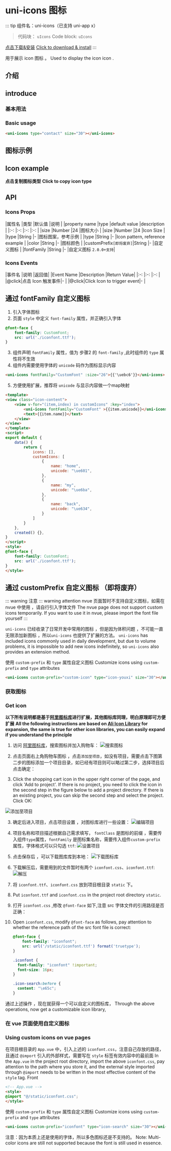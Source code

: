 # uni-icons 图标

::: tip 组件名：uni-icons（已支持 uni-app x）
> 代码块： `uIcons`
> Code block: `uIcons`

[点击下载&安装](https://ext.dcloud.net.cn/plugin?name=uni-icons)
[Click to download & install](https://ext.dcloud.net.cn/plugin?name=uni-icons)
:::

用于展示 icon 图标 。
Used to display the icon icon .


## 介绍
## introduce
### 基本用法
### Basic usage

```html
<uni-icons type="contact" size="30"></uni-icons>
```
## 图标示例
## Icon example

**点击复制图标类型**
**Click to copy icon type**

<icons-layouts></icons-layouts>


## API

### Icons Props

|属性名	|类型		|默认值	|说明				|
|property name |type |default value |description |
|:-:	|:-:		|:-:	|:-:				|
|size	|Number		|24		|图标大小			|
|size |Number |24 |Icon Size |
|type	|String		|-		|图标图案，参考示例	|
|type |String |- |Icon pattern, reference example |
|color	|String		|-		|图标颜色			|
|customPrefix`[即将废弃]`|String		|-	|自定义图标 |
|fontFamily	|String		|-		|自定义图标 `2.0.0+支持`|




### Icons Events
|事件名	|说明			|返回值|
|Event Name |Description |Return Value|
|:-:	|:-:			|:-:  |
|@click|点击 Icon 触发事件|-    |
|@click|Click Icon to trigger event|- |

## 通过 fontFamily 自定义图标 
1. 引入字体图标
2. 页面 `style` 中定义 `font-family` 属性，并正确引入字体
```css
@font-face {
	font-family: CustomFont;
	src: url('./iconfont.ttf');
}
```
3. 组件声明 `fontFamily` 属性，值为 步骤2 的 `font-family`  ,此时组件的 `type` 属性将不生效
4. 组件内需要使用字体的 `unicode` 码作为图标显示内容
```html
<uni-icons fontFamily="CustomFont" :size="26">{{'\uebc6'}}</uni-icons>

```
5. 方便使用扩展，推荐将 `unicode` 与显示内容做一个map映射

```html
<template>
<view class="icon-content">
	<view v-for="(item,index) in customIcons" :key="index">
		<uni-icons fontFamily="CustomFont" >{{item.unicode}}</uni-icons>
		<text>{{item.name}}</text>
	</view>
</view>
</template>
<script>
export default {
	data() {
		return {
			icons: [],
			customIcons: [
				{
					name: "home",
					unicode: "\ue601",
				},
				{
					name: "my",
					unicode: "\ue6ba",
				},
				{
					name: "back",
					unicode: "\ue634",
				}
			]
		}
	},
	created() {},
}
</script>
<style>
@font-face {
	font-family: CustomFont;
	src: url('./iconfont.ttf');
}
</style>

```



## 通过 customPrefix 自定义图标 （即将废弃）
::: warning 注意
::: warning attention
nvue 页面暂时不支持自定义图标，如需在 nvue 中使用 ，请自行引入字体文件
The nvue page does not support custom icons temporarily. If you want to use it in nvue, please import the font file yourself
:::

`uni-icons` 已经收录了日常开发中常用的图标 ，但是因为体积问题 ，不可能一直无限添加新图标 ，所以`uni-icons` 也提供了扩展的方法。 
`uni-icons` has included icons commonly used in daily development, but due to volume problems, it is impossible to add new icons indefinitely, so `uni-icons` also provides an extension method.

使用 `custom-prefix` 和 `type` 属性自定义图标
Customize icons using `custom-prefix` and `type` attributes

```html
<uni-icons custom-prefix="custom-icon" type="icon-youxi" size="30"></uni-icons>
```

### 获取图标
### Get icon
**以下所有说明都是基于[阿里图标库](https://www.iconfont.cn/)进行扩展，其他图标库同理，明白原理即可方便扩展**
**All the following instructions are based on [Ali Icon Library](https://www.iconfont.cn/) for expansion, the same is true for other icon libraries, you can easily expand if you understand the principle**


1. 访问 [阿里图标库](https://www.iconfont.cn/)，搜索图标并加入购物车：
![搜索图标](https://web-ext-storage.dcloud.net.cn/doc/uni-icon-custom.jpg)

2. 点击页面右上角购物车图标 ，点击`添加至项目`，如没有项目，需要点击下图第二步的图标添加一个项目目录，如已经有项目则可以略过第二步，选择项目后点击确定：
2. Click the shopping cart icon in the upper right corner of the page, and click 'Add to project'. If there is no project, you need to click the icon in the second step in the figure below to add a project directory. If there is an existing project, you can skip the second step and select the project. Click OK:

![添加至项目](https://qiniu-web-assets.dcloud.net.cn/unidoc/zh/2.png)

3. 确定后进入项目，点击项目设置 ，对图标库进行一些设置：
![编辑项目](https://qiniu-web-assets.dcloud.net.cn/unidoc/zh/4.png)

4. 项目名称和项目描述根据自己需求填写， `fontClass` 是图标的前缀 ，需要传入组件`type`属性，`fontFamily` 是图标集名称，需要传入组件`custom-prefix` 属性，字体格式可以只勾选 `ttf`:
![设置项目](https://qiniu-web-assets.dcloud.net.cn/unidoc/zh/5.png)

5. 点击保存后 ，可以下载图库库到本地：
![下载图标库](https://qiniu-web-assets.dcloud.net.cn/unidoc/zh/3.png)

6. 下载解压后，需要用到的文件暂时有两个 `iconfont.css`、`iconfont.ttf`:
![解压](https://qiniu-web-assets.dcloud.net.cn/unidoc/zh/6.png)

7. 将 `iconfont.ttf`、`iconfont.css` 放到项目根目录 `static` 下。
7. Put `iconfont.ttf` and `iconfont.css` in the project root directory `static`.

8. 打开 `iconfont.css` ,修改 `@font-face` 如下,注意 src 字体文件的引用路径是否正确：
8. Open `iconfont.css`, modify `@font-face` as follows, pay attention to whether the reference path of the src font file is correct:
	```css
	@font-face {
		font-family: "iconfont"; 
		src: url('/static/iconfont.ttf') format('truetype');
	}
	
	.iconfont {
	  font-family: "iconfont" !important;
	  font-size: 16px;
	}
	
	.icon-search:before {
	  content: "\e65c";
	}
	```

通过上述操作 ，现在就获得一个可以自定义的图标库，
Through the above operations, now get a customizable icon library,
### 在 vue 页面使用自定义图标
### Using custom icons on vue pages
在项目根目录的 `App.vue` 中，引入上述的 `iconfont.css`，注意自己存放的路径，且通过 `@import` 引入的外部样式，需要写在 `style` 标签有效内容中的最前面
In the `App.vue` in the project root directory, import the above `iconfont.css`, pay attention to the path where you store it, and the external style imported through `@import` needs to be written in the most effective content of the `style` tag. Front

```html
<!-- App.vue -->
<style>
@import "@/static/iconfont.css";
</style>
```


使用 `custom-prefix` 和 `type` 属性自定义图标
Customize icons using `custom-prefix` and `type` attributes

```html
<uni-icons custom-prefix="iconfont" type="icon-search" size="30"></uni-icons>
```

注意：因为本质上还是使用的字体，所以多色图标还是不支持的。
Note: Multi-color icons are still not supported because the font is still used in essence.